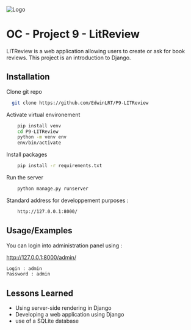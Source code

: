 ![Logo](https://user.oc-static.com/upload/2023/06/29/168805567091_LITrevu%20banner.png)

# OC - Project 9 - LitReview
LITReview is a web application allowing users to create or ask for book reviews. This project is an introduction to Django. 


## Installation

Clone git repo 

```bash
  git clone https://github.com/EdwinLRT/P9-LITReview
```

Activate virtual environement

```bash
    pip install venv
    cd P9-LITReview
    python -m venv env 
    env/bin/activate
```

Install packages

```bash
    pip install -r requirements.txt 
```

Run the server 
```bash
    python manage.py runserver
```
Standard address for developpement purposes : 
```bash
    http://127.0.0.1:8000/
```


## Usage/Examples

You can login into administration panel using :

http://127.0.0.1:8000/admin/


```bash
Login : admin
Password : admin
```


## Lessons Learned

-   Using server-side rendering in Django
-   Developing a web application using Django
-   use of a SQLite database